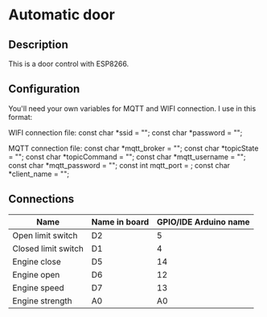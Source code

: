 # Automatic door
## Description
This is a door control with ESP8266.

## Configuration
You'll need your own variables for MQTT and WIFI connection. I use in this format:

WIFI connection file:
const char *ssid = "";
const char *password = "";

MQTT connection file:
const char *mqtt_broker = "";
const char *topicState = "";
const char *topicCommand = "";
const char *mqtt_username = "";
const char *mqtt_password = "";
const int mqtt_port = ;
const char *client_name = "";

## Connections
| Name                | Name in board | GPIO/IDE Arduino name |
|---------------------|---------------|-----------------------|
| Open limit switch   | D2            | 5                     |
| Closed limit switch | D1            | 4                     |
| Engine close        | D5            | 14                    |
| Engine open         | D6            | 12                    |
| Engine speed        | D7            | 13                    |
| Engine strength     | A0            | A0                    |
